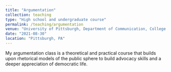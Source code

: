 ```yaml
---
title: "Argumentation"
collection: teaching
type: "High school and undergraduate course"
permalink: /teaching/argumentation
venue: "University of Pittsburgh, Department of Communication, College in High School"
date: "2021-08-30"
location: "Pittsburgh, PA"
---
```


My argumentation class is a theoretical and practical course that builds upon rhetorical models of the public sphere to build advocacy skills and a deeper appreciation of democratic life.
